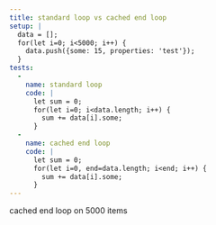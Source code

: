 ```yaml
---
title: standard loop vs cached end loop
setup: |
  data = [];
  for(let i=0; i<5000; i++) {
    data.push({some: 15, properties: 'test'});
  }
tests:
  -
    name: standard loop
    code: |
      let sum = 0;
      for(let i=0; i<data.length; i++) {
        sum += data[i].some;
      }
  -
    name: cached end loop
    code: |
      let sum = 0;
      for(let i=0, end=data.length; i<end; i++) {
        sum += data[i].some;
      }
---
```

cached end loop on 5000 items
